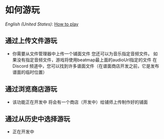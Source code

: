 # 如何游玩

*English (United States)*: [How to play](how-to-play)


## 通过上传文件游玩
- 你需要从文件管理器中上传一个铺面文件
您还可以为音乐指定音频文件。 如果没有指定音频文件，游戏将使用beatmap最上面的audioUrl指定的文件
在 Discord 频道中，您可以找到许多谱面文件（在谱面商店开发之前，它是发布谱面的临时位置）

## 通过浏览商店游玩
- 该功能正在开发中
将会有一个商店（开发中）给铺师上传制作好的铺面

## 通过从历史中选择游玩
- 正在开发中
